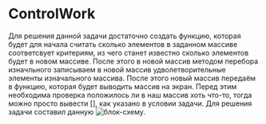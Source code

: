 # ControlWork
Для решения данной задачи достаточно создать функцию, которая будет для начала считать сколько элементов в заданном массиве соответсвует критериям, из чего станет известно сколько элементов будет в новом массиве. После этого в новой массив методом перебора изначльного записываем в новой массив удволетворительные элементы изначального массива.
После этого новый массив передаём в функцию, которая будет выводить массив на экран. Перед этим необходима проверка положилось ли в наш массив хоть что-то, тогда можно просто вывести [], как указано в условии задачи. 
Для решения задачи составил данную ![блок-схему](G:\Downloads\ControlWork.drawio.png).